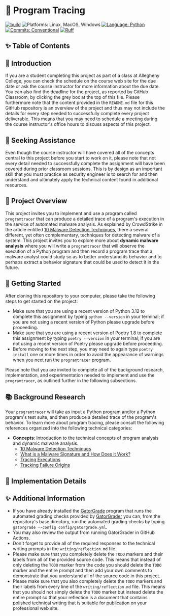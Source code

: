 # 🔬 Program Tracing

[![build](../../actions/workflows/build.yml/badge.svg)](../../actions/)
![Platforms: Linux, MacOS, Windows](https://img.shields.io/badge/Platform-Linux%20%7C%20MacOS%20%7C%20Windows-blue.svg)
[![Language: Python](https://img.shields.io/badge/Language-Python-blue.svg)](https://www.python.org/)
[![Commits: Conventional](https://img.shields.io/badge/Commits-Conventional-blue.svg)](https://www.conventionalcommits.org/en/v1.0.0/)
[![Ruff](https://img.shields.io/endpoint?url=https://raw.githubusercontent.com/astral-sh/ruff/main/assets/badge/v2.json)](https://github.com/astral-sh/ruff)

## ✨ Table of Contents

<!---toc start-->

<!---toc end-->

## 🏁 Introduction

If you are a student completing this project as part of a class at Allegheny
College, you can check the schedule on the course web site for the due date or
ask the course instructor for more information about the due date. You can also
find the deadline for the project, as reported by GitHub Classroom, by clicking
the grey box at the top of this file. Please furthermore note that the content
provided in the `README.md` file for this GitHub repository is an overview of
the project and thus may not include the details for every step needed to
successfully complete every project deliverable. This means that you may need to
schedule a meeting during the course instructor's office hours to discuss
aspects of this project.

## 🤝 Seeking Assistance

Even though the course instructor will have covered all of the concepts central
to this project before you start to work on it, please note that not every
detail needed to successfully complete the assignment will have been covered
during prior classroom sessions. This is by design as an important skill that
you must practice as security engineer is to search for and then understand and
ultimately apply the technical content found in additional resources.

## 🛫 Project Overview

This project invites you to implement and use a program called `programtracer`
that can produce a detailed trace of a program's execution in the service of
automated malware analysis. As explained by CrowdStrike in the article entitled
[10 Malware Detection
Techniques](https://www.crowdstrike.com/en-us/cybersecurity-101/malware/malware-detection/),
there a several different, yet often complementary, techniques for detecting
malware of a system. This project invites you to explore more about **dynamic
malware analysis** where you will write a `programtracer` that will observe the
execution of a Python program and then record a program trace that a malware
analyst could study so as to better understand its behavior and to perhaps
extract a behavior signature that could be used to detect it in the future.

## 🏁 Getting Started

After cloning this repository to your computer, please take the following steps
to get started on the project:

- Make sure that you are using a recent version of Python 3.12 to complete this
assignment by typing `python --version` in your terminal; if you are not using a
recent version of Python please upgrade before proceeding.
- Make sure that you are using a recent version of Poetry 1.8 to complete this
assignment by typing `poetry --version` in your terminal; if you are not using a
recent version of Poetry please upgrade before proceeding.
- Before moving to the next step, you may need to again type `poetry install`
one or more times in order to avoid the appearance of warnings when you next run
the `programtracer` program.

Please note that you are invited to complete all of the background research,
implementation, and experimentation needed to implement and use the
`programtracer`, as outlined further in the following subsections.

## 📚 Background Research

Your `programtracer` will take as input a Python program and/or a Python
program's test suite, and then produce a detailed trace of the program's
behavior. To learn more about program tracing, please consult the following
references organized into the following technical categories:

- **Concepts**: Introduction to the technical concepts of program analysis and dynamic
malware analysis.
    - [10 Malware Detection
Techniques](https://www.crowdstrike.com/en-us/cybersecurity-101/malware/malware-detection/)
    - [What is a Malware Signature and How Does it Work?](https://www.sentinelone.com/blog/what-is-a-malware-file-signature-and-how-does-it-work/)
    - [Tracing Executions](https://www.debuggingbook.org/beta/html/Tracer.html)
    - [Tracking Failure Origins](https://www.debuggingbook.org/beta/html/Slicer.html)

## 🚀 Implementation Details

## ✨ Additional Information

- If you have already installed the
[GatorGrade](https://github.com/GatorEducator/gatorgrade) program that runs the
automated grading checks provided by
[GatorGrader](https://github.com/GatorEducator/gatorgrader) you can, from the
repository's base directory, run the automated grading checks by typing
`gatorgrade --config config/gatorgrade.yml`.
- You may also review the output from running GatorGrader in GitHub Actions.
- Don't forget to provide all of the required responses to the technical writing
prompts in the `writing/reflection.md` file.
- Please make sure that you completely delete the `TODO` markers and their
labels from all of the provided source code. This means that instead of only
deleting the `TODO` marker from the code you should delete the `TODO` marker and
the entire prompt and then add your own comments to demonstrate that you
understand all of the source code in this project.
- Please make sure that you also completely delete the `TODO` markers and their
labels from every line of the `writing/reflection.md` file. This means that you
should not simply delete the `TODO` marker but instead delete the entire prompt
so that your reflection is a document that contains polished technical writing
that is suitable for publication on your professional web site.
